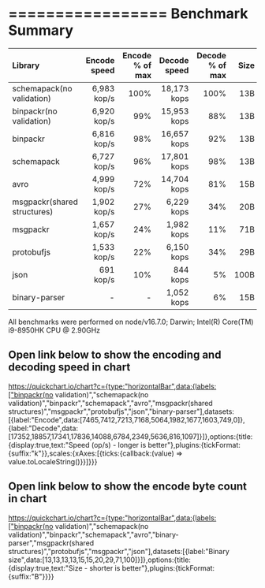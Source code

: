  =================
 Benchmark Summary
 =================

| Library                     | Encode <br> speed | Encode <br> % of max | Decode <br> speed | Decode <br> % of max | Size | Size <br> % of json |
| :-------------------------- | ----------------: | -------------------: | ----------------: | -------------------: | ---: | ------------------: |
| schemapack(no validation)   |       6,983 kop/s |                 100% |       18,173 kops |                 100% |  13B |                 13% |
| binpackr(no validation)     |       6,920 kop/s |                  99% |       15,953 kops |                  88% |  13B |                 13% |
| binpackr                    |       6,816 kop/s |                  98% |       16,657 kops |                  92% |  13B |                 13% |
| schemapack                  |       6,727 kop/s |                  96% |       17,801 kops |                  98% |  13B |                 13% |
| avro                        |       4,999 kop/s |                  72% |       14,704 kops |                  81% |  15B |                 15% |
| msgpackr(shared structures) |       1,902 kop/s |                  27% |        6,229 kops |                  34% |  20B |                 20% |
| msgpackr                    |       1,657 kop/s |                  24% |        1,982 kops |                  11% |  71B |                 71% |
| protobufjs                  |       1,533 kop/s |                  22% |        6,150 kops |                  34% |  29B |                 29% |
| json                        |         691 kop/s |                  10% |          844 kops |                   5% | 100B |                100% |
| binary-parser               |                 - |                    - |        1,052 kops |                   6% |  15B |                 15% |

All benchmarks were performed on node/v16.7.0; Darwin; Intel(R) Core(TM) i9-8950HK CPU @ 2.90GHz

Open link below to show the encoding and decoding speed in chart
----------------------------------------------------------------
https://quickchart.io/chart?c={type:"horizontalBar",data:{labels:["binpackr(no validation)","schemapack(no validation)","binpackr","schemapack","avro","msgpackr(shared structures)","msgpackr","protobufjs","json","binary-parser"],datasets:[{label:"Encode",data:[7465,7412,7213,7168,5064,1982,1677,1603,749,0]},{label:"Decode",data:[17352,18857,17341,17836,14088,6784,2349,5636,816,1097]}]},options:{title:{display:true,text:"Speed (op/s) - longer is better"},plugins:{tickFormat:{suffix:"k"}},scales:{xAxes:[{ticks:{callback:(value) => value.toLocaleString()}}]}}}

Open link below to show the encode byte count in chart
------------------------------------------------------
https://quickchart.io/chart?c={type:"horizontalBar",data:{labels:["binpackr(no validation)","schemapack(no validation)","binpackr","schemapack","avro","binary-parser","msgpackr(shared structures)","protobufjs","msgpackr","json"],datasets:[{label:"Binary size",data:[13,13,13,13,15,15,20,29,71,100]}]},options:{title:{display:true,text:"Size - shorter is better"},plugins:{tickFormat:{suffix:"B"}}}}
